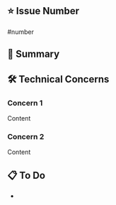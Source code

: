 ## ⭐️ Issue Number

#number

## 🚩 Summary



## 🛠️ Technical Concerns

### Concern 1

Content

### Concern 2

Content

## 📋 To Do

- 
